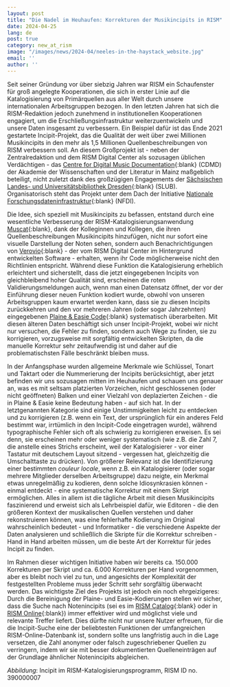```yaml
---
layout: post
title: "Die Nadel im Heuhaufen: Korrekturen der Musikincipits in RISM"
date: 2024-04-25
lang: de
post: true
category: new_at_rism
image: "/images/news/2024-04/neeles-in-the-haystack_website.jpg"
email: ''
author: ''
---
```


Seit seiner Gründung vor über siebzig Jahren war RISM ein Schaufenster für groß angelegte Kooperationen, die sich in erster Linie auf die Katalogisierung von Primärquellen aus aller Welt durch unsere internationalen Arbeitsgruppen bezogen. In den letzten Jahren hat sich die RISM-Redaktion jedoch zunehmend in institutionellen Kooperationen engagiert, um die Erschließungsinfrastruktur weiterzuentwickeln und unsere Daten insgesamt zu verbessern. Ein Beispiel dafür ist das Ende 2021 gestartete Incipit-Projekt, das die Qualität der weit über zwei Millionen Musikincipits in den mehr als 1,5 Millionen Quellenbeschreibungen von RISM verbessern soll. An diesem Großprojekt ist - neben der Zentralredaktion und dem RISM Digital Center als sozusagen üblichen Verdächtigen - das [Centre for Digital Music Documentation](https://cdmd.adwmainz.de){:blank} (CDMD) der Akademie der Wissenschaften und der Literatur in Mainz maßgeblich beteiligt, nicht zuletzt dank des großzügigen Engagements der [Sächsischen Landes- und Universitätsbibliothek Dresden](https://www.slub-dresden.de){:blank} (SLUB). Organisatorisch steht das Projekt unter dem Dach der Initiative [Nationale Forschungsdateninfrastruktur](https://nfdi4culture.de){:blank} (NFDI).

Die Idee, sich speziell mit Musikincipits zu befassen, entstand durch eine wesentliche Verbesserung der RISM-Katalogisierungsanwendung [Muscat](/community/muscat.html){:blank}, dank der Kolleginnen und Kollegen, die ihren Quellenbeschreibungen Musikincipits hinzufügen, nicht nur sofort eine visuelle Darstellung der Noten sehen, sondern auch Benachrichtigungen von [Verovio](https://rism.digital/tools/verovio.html){:blank} - der vom RISM Digital Center im Hintergrund entwickelten Software - erhalten, wenn ihr Code möglicherweise nicht den Richtlinien entspricht. Während diese Funktion die Katalogisierung erheblich erleichtert und sicherstellt, dass die jetzt eingegebenen Incipits von gleichbleibend hoher Qualität sind, erscheinen die roten Validierungsmeldungen auch, wenn man einen Datensatz öffnet, der vor der Einführung dieser neuen Funktion kodiert wurde, obwohl von unseren Arbeitsgruppen kaum erwartet werden kann, dass sie zu diesen Incipits zurückkehren und den vor mehreren Jahren (oder sogar Jahrzehnten) eingegebenen [Plaine & Easie Code](https://www.iaml.info/plaine-easie-code){:blank} systematisch überarbeiten. Mit diesen älteren Daten beschäftigt sich unser Incipit-Projekt, wobei wir nicht nur versuchen, die Fehler zu finden, sondern auch Wege zu finden, sie zu korrigieren, vorzugsweise mit sorgfältig entwickelten Skripten, da die manuelle Korrektur sehr zeitaufwendig ist und daher auf die problematischsten Fälle beschränkt bleiben muss.

In der Anfangsphase wurden allgemeine Merkmale wie Schlüssel, Tonart und Taktart oder die Nummerierung der Incipits berücksichtigt, aber jetzt befinden wir uns sozusagen mitten im Heuhaufen und schauen uns genauer an, was es mit seltsam platzierten Vorzeichen, nicht geschlossenen (oder nicht geöffneten) Balken und einer Vielzahl von deplazierten Zeichen - die in Plaine & Easie keine Bedeutung haben - auf sich hat. In der letztgenannten Kategorie sind einige Unstimmigkeiten leicht zu entdecken und zu korrigieren (z.B. wenn ein Text, der ursprünglich für ein anderes Feld bestimmt war, irrtümlich in den Incipit-Code eingetragen wurde), während typographische Fehler sich oft als schwierig zu korrigieren erweisen. Es sei denn, sie erscheinen mehr oder weniger systematisch (wie z.B. die Zahl 7, die anstelle eines Strichs erscheint, weil der Katalogisierer - vor einer Tastatur mit deutschem Layout sitzend - vergessen hat, gleichzeitig die Umschalttaste zu drücken). Von größerer Relevanz ist die Identifizierung einer bestimmten _couleur locale_, wenn z.B. ein Katalogisierer (oder sogar mehrere Mitglieder derselben Arbeitsgruppe) dazu neigte, ein Merkmal etwas unregelmäßig zu kodieren, denn solche Idiosynkrasien können - einmal entdeckt - eine systematische Korrektur mit einem Skript ermöglichen. Alles in allem ist die tägliche Arbeit mit diesen Musikincipits faszinierend und erweist sich als Lehrbeispiel dafür, wie Editoren - die den größeren Kontext der musikalischen Quellen verstehen und daher rekonstruieren können, was eine fehlerhafte Kodierung im Original wahrscheinlich bedeutet - und Informatiker - die verschiedene Aspekte der Daten analysieren und schließlich die Skripte für die Korrektur schreiben - Hand in Hand arbeiten müssen, um die beste Art der Korrektur für jedes Incipit zu finden.

Im Rahmen dieser wichtigen Initiative haben wir bereits ca. 150.000 Korrekturen per Skript und ca. 6.000 Korrekturen per Hand vorgenommen, aber es bleibt noch viel zu tun, und angesichts der Komplexität der festgestellten Probleme muss jeder Schritt sehr sorgfältig überwacht werden. Das wichtigste Ziel des Projekts ist jedoch ein noch ehrgeizigeres: Durch die Bereinigung der Plaine- und Easie-Kodierungen stellen wir sicher, dass die Suche nach Notenincipits (sei es im [RISM Catalog](https://opac.rism.info/metaopac/start.do?View=rism&SearchType=2&Language=de){:blank} oder in [RISM Online](https://rism.online/?mode=incipits){:blank}) immer effektiver wird und möglichst viele und relevante Treffer liefert. Dies dürfte nicht nur unsere Nutzer erfreuen, für die die Incipit-Suche eine der beliebtesten Funktionen der umfangreichen RISM-Online-Datenbank ist, sondern sollte uns langfristig auch in die Lage versetzen, die Zahl anonymer oder falsch zugeschriebener Quellen zu verringern, indem wir sie mit besser dokumentierten Quelleneinträgen auf der Grundlage ähnlicher Notenincipits abgleichen.

_Abbildung_: Incipit im RISM-Katalogisierungsprogramm, RISM ID no. 390000007
 
